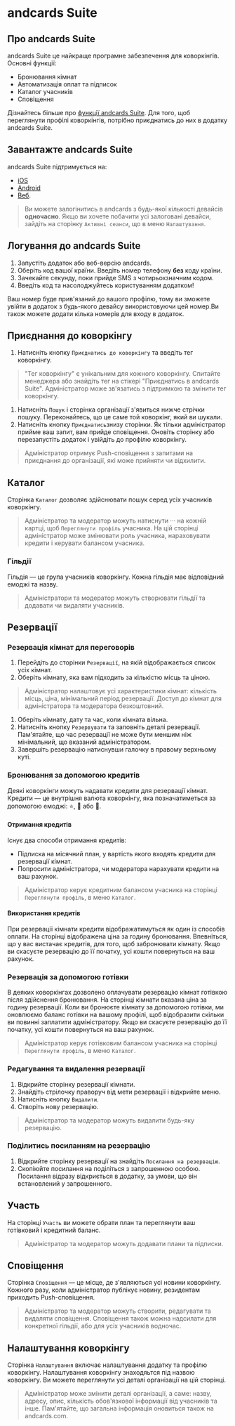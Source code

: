 # andcards Suite

## Про andcards Suite

andcards Suite це найкраще програмне забезпечення для коворкінгів. Основні функції:

* Бронювання кімнат
* Автоматизація оплат та підписок
* Каталог учасників
* Сповіщення

Дізнайтесь більше про [функції andcards Suite](https://andcards.com/uk/features). Для того, щоб переглянути профілі коворкінгів, потрібно приєднатись до них в додатку andcards Suite.

## Завантажте andcards Suite

andcards Suite підтримується на:

* [iOS](https://itunes.apple.com/us/app/cards-contacts/id1291226540?ls=1&mt=8)
* [Android](https://play.google.com/store/apps/details?id=com.cardscorp.contacts)
* [Веб](https://andcards.com/suite).

> Ви можете залогінитись в andcards з будь-якої кількості девайсів **одночасно**. Якщо ви хочете побачити усі залоговані девайси, зайдіть на сторінку `Активні сеанси`, що в меню `Налаштування`.

## Логування до andcards Suite

1. Запустіть додаток або веб-версію andcards.
2. Оберіть код вашої країни. Введіть номер телефону **без** коду країни.
3. Зачекайте секунду, поки прийде SMS з чотирьохзначним кодом.
4. Введіть код та насолоджуйтесь користуванням додатком!

Ваш номер буде прив'язаний до вашого профілю, тому ви зможете увійти в додаток з будь-якого девайсу використовуючи цей номер.Ви також можете додати кілька номерів для входу в додаток.

## Приєднання до коворкінгу

1. Натисніть кнопку `Приєднатись до коворкінгу` та введіть тег коворкінгу. 

> "Тег коворкінгу" є унікальним для кожного коворкінгу. Спитайте менеджера або знайдіть тег на стікері "Приєднатись в andcards Suite". Адміністратор може зв'язатись з підтримкою та змінити тег коворкінгу.

1. Натисніть `Пошук` і сторінка організації з'явиться нижче стрічки пошуку. Переконайтесь, що це саме той коворкінг, який ви шукали.
2. Натисніть кнопку `Приєднатись`знизу сторінки. Як тільки адміністратор прийме ваш запит, вам прийде сповіщення. Оновіть сторінку або перезапустіть додаток і увійдіть до профілю коворкінгу.

> Адміністратор отримує Push-сповіщення з запитами на приєднання до організації, які може прийняти чи відхилити.

## Каталог

Сторінка `Каталог` дозволяє здійснювати пошук серед усіх учасників коворкінгу.

> Адміністратор та модератор можуть натиснути ··· на кожній картці, щоб `Переглянути профіль` учасника. На цій сторінці адміністратор може змінювати роль учасника, нараховувати кредити і керувати балансом учасника.

### Гільдії

Гільдія — це група учасників коворкінгу. Кожна гільдія має відповідний емоджі та назву.

> Адміністратори та модератор можуть створювати гільдії та додавати чи видаляти учасників.

## Резервації

### Резервація кімнат для переговорів

1. Перейдіть до сторінки `Резервації`, на якій відображається список усіх кімнат. 
2. Оберіть кімнату, яка вам підходить за кількістю місць та ціною.

> Адміністратор налаштовує усі характеристики кімнат: кількість місць, ціна, мінімальний період резервації. Доступ до кімнат для адміністратора та модератора безкоштовний.

1. Оберіть кімнату, дату та час, коли кімната вільна. 
2. Натисніть кнопку `Резервувати` та заповніть деталі резервації. Пам'ятайте, що час резервації не може бути меншим ніж мінімальний, що вказаний адміністратором.
3. Завершіть резервацію натиснувши галочку в правому верхньому куті.

### Бронювання за допомогою кредитів

Деякі коворкінги можуть надавати кредити для резервації кімнат. Кредити — це внутрішня валюта коворкінгу, яка позначатиметься за допомогою емоджі: ⭐️, 💎 або 🍑.

#### Отримання кредитів

Існує два способи отримання кредитів:

* Підписка на місячний план, у вартість якого входять кредити для резервації кімнат.
* Попросити адміністратора, чи модератора нарахувати кредити на ваш рахунок.

> Адміністратор керує кредитним балансом учасника на сторінці `Переглянути профіль`, в меню `Каталог`.

#### Використання кредитів

При резервації кімнати кредити відображатимуться як один із способів оплати. На сторінці відображена ціна за годину бронювання. Впевніться, що у вас вистачає кредитів, для того, щоб забронювати кімнату. Якщо ви скасуєте резервацію до її початку, усі кошти повернуться на ваш рахунок.

### Резервація за допомогою готівки

В деяких коворкінгах дозволено оплачувати резервацію кімнат готівкою після здійснення бронювання. На сторінці кімнати вказана ціна за годину резервації. Коли ви бронюєте кімнату за допомогою готівки, ми оновлюємо баланс готівки на вашому профілі, щоб відобразити скільки ви повинні заплатити адміністратору. Якщо ви скасуєте резервацію до її початку, усі кошти повернуться на ваш рахунок.

> Адміністратор керує готівковим балансом учасника на сторінці `Переглянути профіль`, в меню `Каталог`.

### Редагування та видалення резервації

1. Відкрийте сторінку резервації кімнати.
2. Знайдіть стрілочку праворуч від мети резервації і відкрийте меню.
3. Натисніть кнопку `Видалити`.
4. Створіть нову резервацію.

> Адміністратор та модератор можуть видалити будь-яку резервацію.

### Поділитись посиланням на резервацію

1. Відкрийте сторінку резервації на знайдіть `Посилання на резервацію`.
2. Скопіюйте посилання на поділіться з запрошенною особою. Посилання відразу відкриється в додатку, за умови, що він встановлений у запрошенного.

## Участь

На сторінці `Участь` ви можете обрати план та переглянути ваш готівковий і кредитний баланс.

> Адміністратор та модератор можуть додавати плани та підписки.

## Сповіщення

Сторінка `Сповіщення` — це місце, де з'являються усі новини коворкінгу. Кожного разу, коли адміністратор публікує новину, резидентам приходить Push-сповіщення.

> Адміністратор та модератор можуть створити, редагувати та видаляти сповіщення. Сповіщення також можна надсилати для конкретної гільдії, або для усіх учасників водночас.

## Налаштування коворкінгу

Сторінка `Налаштування` включає налаштування додатку та профілю коворкінгу. Налаштування коворкінгу знаходяьтся під назвою коворкінгу. Ви можете переглянути усі деталі організації на цій сторінці.

> Адміністратор може змінити деталі організації, а саме: назву, адресу, опис, кількість обов'язкової інформації від учасників та інше. Пам'ятайте, що загальна інформація оновиться також на andcards.com.

